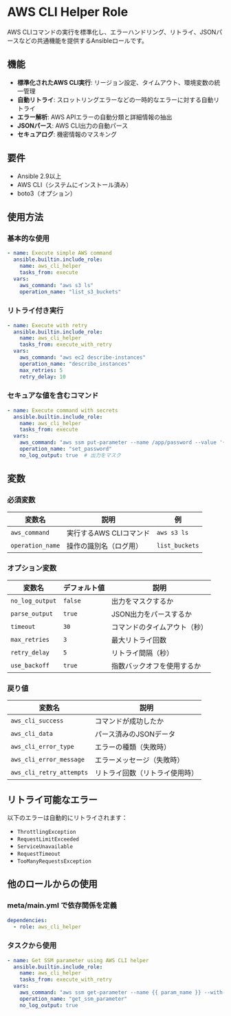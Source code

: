 # AWS CLI Helper Role

AWS CLIコマンドの実行を標準化し、エラーハンドリング、リトライ、JSONパースなどの共通機能を提供するAnsibleロールです。

## 機能

- **標準化されたAWS CLI実行**: リージョン設定、タイムアウト、環境変数の統一管理
- **自動リトライ**: スロットリングエラーなどの一時的なエラーに対する自動リトライ
- **エラー解析**: AWS APIエラーの自動分類と詳細情報の抽出
- **JSONパース**: AWS CLI出力の自動パース
- **セキュアログ**: 機密情報のマスキング

## 要件

- Ansible 2.9以上
- AWS CLI（システムにインストール済み）
- boto3（オプション）

## 使用方法

### 基本的な使用

```yaml
- name: Execute simple AWS command
  ansible.builtin.include_role:
    name: aws_cli_helper
    tasks_from: execute
  vars:
    aws_command: "aws s3 ls"
    operation_name: "list_s3_buckets"
```

### リトライ付き実行

```yaml
- name: Execute with retry
  ansible.builtin.include_role:
    name: aws_cli_helper
    tasks_from: execute_with_retry
  vars:
    aws_command: "aws ec2 describe-instances"
    operation_name: "describe_instances"
    max_retries: 5
    retry_delay: 10
```

### セキュアな値を含むコマンド

```yaml
- name: Execute command with secrets
  ansible.builtin.include_role:
    name: aws_cli_helper
    tasks_from: execute
  vars:
    aws_command: "aws ssm put-parameter --name /app/password --value '{{ secret_value }}'"
    operation_name: "set_password"
    no_log_output: true  # 出力をマスク
```

## 変数

### 必須変数

| 変数名 | 説明 | 例 |
|--------|------|-----|
| `aws_command` | 実行するAWS CLIコマンド | `aws s3 ls` |
| `operation_name` | 操作の識別名（ログ用） | `list_buckets` |

### オプション変数

| 変数名 | デフォルト値 | 説明 |
|--------|--------------|------|
| `no_log_output` | `false` | 出力をマスクするか |
| `parse_output` | `true` | JSON出力をパースするか |
| `timeout` | `30` | コマンドのタイムアウト（秒） |
| `max_retries` | `3` | 最大リトライ回数 |
| `retry_delay` | `5` | リトライ間隔（秒） |
| `use_backoff` | `true` | 指数バックオフを使用するか |

### 戻り値

| 変数名 | 説明 |
|--------|------|
| `aws_cli_success` | コマンドが成功したか |
| `aws_cli_data` | パース済みのJSONデータ |
| `aws_cli_error_type` | エラーの種類（失敗時） |
| `aws_cli_error_message` | エラーメッセージ（失敗時） |
| `aws_cli_retry_attempts` | リトライ回数（リトライ使用時） |

## リトライ可能なエラー

以下のエラーは自動的にリトライされます：

- `ThrottlingException`
- `RequestLimitExceeded`
- `ServiceUnavailable`
- `RequestTimeout`
- `TooManyRequestsException`

## 他のロールからの使用

### meta/main.yml で依存関係を定義

```yaml
dependencies:
  - role: aws_cli_helper
```

### タスクから使用

```yaml
- name: Get SSM parameter using AWS CLI helper
  ansible.builtin.include_role:
    name: aws_cli_helper
    tasks_from: execute_with_retry
  vars:
    aws_command: "aws ssm get-parameter --name {{ param_name }} --with-decryption"
    operation_name: "get_ssm_parameter"
    no_log_output: true
```
